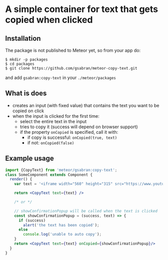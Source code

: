 # A simple container for text that gets copied when clicked

## Installation
The package is not published to Meteor yet, so from your app do:

```shell
$ mkdir -p packages
$ cd packages
$ git clone https://github.com/gsabran/meteor-copy-text.git
```

and add `gsabran:copy-text` in your `./meteor/packages`

## What is does
- creates an input (with fixed value) that contains the text you want to be copied on click
- when the input is clicked for the first time:
  - select the entire text in the input
  - tries to copy it (success will depend on browser support)
  - if the property `onCopied` is specified, call it with:
    - if copy is successful: `onCopied(true, text)`
    - if not: `onCopied(false)`

## Example usage
```jsx
import {CopyText} from 'meteor/gsabran:copy-text';
class SomeComponent extends Component {
  render() {
    var text = '<iframe width="560" height="315" src="https://www.youtube.com/embed/x056ioqqn8A" frameborder="0" allowfullscreen></iframe>'

    return <CopyText text={text} />

    /* or */

    // showConfirmationPopup will be called when the text is clicked
    const showConfirmationPopup = (success, text) => {
      if (success)
        alert('the text has been copied');
      else
        console.log('unable to auto copy');
    }
    return <CopyText text={text} onCopied={showConfirmationPopup}/>
  }
}

```
